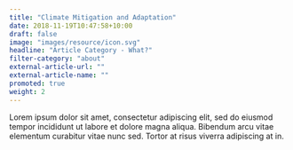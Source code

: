 ```yaml
---
title: "Climate Mitigation and Adaptation"
date: 2018-11-19T10:47:58+10:00
draft: false
image: "images/resource/icon.svg"
headline: "Article Category - What?"
filter-category: "about"
external-article-url: ""
external-article-name: ""
promoted: true
weight: 2
---
```


Lorem ipsum dolor sit amet, consectetur adipiscing elit, sed do eiusmod tempor incididunt ut labore et dolore magna aliqua. Bibendum arcu vitae elementum curabitur vitae nunc sed. Tortor at risus viverra adipiscing at in.
